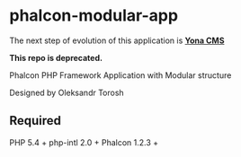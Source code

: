 phalcon-modular-app
===================

The next step of evolution of this application is [__Yona CMS__](https://github.com/oleksandr-torosh/yona-cms)

__This repo is deprecated.__

Phalcon PHP Framework Application
with Modular structure

Designed by Oleksandr Torosh

Required
--------
PHP 5.4 +
php-intl 2.0 +
Phalcon 1.2.3 +
